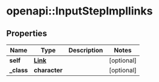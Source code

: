 # openapi::InputStepImpllinks


## Properties
Name | Type | Description | Notes
------------ | ------------- | ------------- | -------------
**self** | [**Link**](Link.md) |  | [optional] 
**_class** | **character** |  | [optional] 


